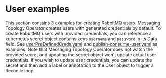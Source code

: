 # User examples

This section contains 3 examples for creating RabbitMQ users.
Messaging Topology Operator creates users with generated credentials by default. To create RabbitMQ users with provided credentials, you can reference a kubernetes secret object contains keys `username` and `password` in its Data field.
See [userPreDefinedCreds.yaml](./userPreDefinedCreds.yaml) and [publish-consume-user.yaml](./publish-consume-user.yaml) as examples.
Note that Messaging Topology Operator does not watch the provided secret and updating the secret object won't update actual user credentials.
If you wish to update user credentials, you can update the secret and then add a label or annotation to the User object to trigger a Reconile loop.
